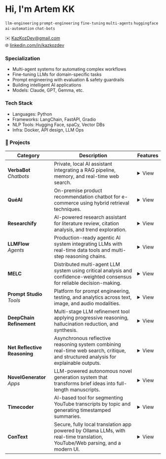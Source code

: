 # Hi, I'm Artem KK
`llm-engineering` `prompt-engineering` `fine-tuning` `multi-agents` `huggingface` `ai-automation` `chat-bots` 

✉️ KazKozDev@gmail.com  
🌐 [linkedin.com/in/kazkozdev](https://linkedin.com/in/kazkozdev)

### Specialization
- Multi-agent systems for automating complex workflows  
- Fine-tuning LLMs for domain-specific tasks  
- Prompt engineering with evaluation & safety guardrails  
- Building intelligent AI applications  
- Models: Claude, GPT, Gemma, etc.

### Tech Stack
- Languages: Python
- Frameworks: LangChain, FastAPI, Gradio
- NLP Tools: Hugging Face, spaCy, Vector DBs
- Infra: Docker, API design, LLM Ops


### 🔻 Projects

<table>
  <thead>
    <tr>
      <th>Category</th>
      <th>Description</th>
      <th>Features</th>
    </tr>
  </thead>
  <tbody>
    <tr>
      <td><strong>VerbaBot</strong><br><em>Chatbots</em></td>
      <td>Private, local AI assistant integrating a RAG pipeline, memory, and real-time web search.</td>
      <td><details><summary>View</summary><ul><li>Local LLM deployment with complete data privacy</li><li>Advanced RAG pipeline (multi-format document retrieval)</li><li>Personal memory system across sessions</li><li>Calendar integration via natural language</li><li>Dynamic model switching (Ollama interface)</li></ul></details></td>
    </tr>
    <tr>
      <td><strong>QuéAI</strong></td>
      <td>On-premise product recommendation chatbot for e-commerce using hybrid retrieval techniques.</td>
      <td><details><summary>View</summary><ul><li>Hybrid search: vector similarity + BM25</li><li>Image and text-based product search</li><li>Adaptive user profiles via SQLite storage</li><li>Local inference using Gemma 3:12B</li><li>Intelligent caching for performance optimization</li></ul></details></td>
    </tr>
    <tr>
      <td><strong>Researchify</strong></td>
      <td>AI-powered research assistant for literature review, citation analysis, and trend exploration.</td>
      <td><details><summary>View</summary><ul><li>Natural language search over academic databases</li><li>Scientific paper summarization and key insights extraction</li><li>Citation network and impact analysis</li><li>Document parsing (PDF, DOCX, TXT, CSV)</li><li>Trend identification in research domains</li></ul></details></td>
    </tr>
    <tr>
      <td><strong>LLMFlow</strong><br><em>Agents</em></td>
      <td>Production-ready agentic AI system integrating LLMs with real-time data tools and multi-step reasoning chains.</td>
      <td><details><summary>View</summary><ul><li>Chain orchestration for multi-tool task execution</li><li>Modular tool system (weather, news, web search, finance, astronomy, etc.)</li><li>Local deployment with Ollama and Gemma 3:12B model</li><li>Real-time data access via Open APIs</li><li>Extensible CLI interface</li></ul></details></td>
    </tr>
    <tr>
      <td><strong>MELC</strong></td>
      <td>Distributed multi-agent LLM system using critical analysis and confidence-weighted consensus for reliable decision-making.</td>
      <td><details><summary>View</summary><ul><li>Asynchronous expert processing (asyncio-based)</li><li>Critical cross-validation with critique agents</li><li>Consensus synthesis and iterative refinement</li><li>Scalable and fault-tolerant architecture</li></ul></details></td>
    </tr>
    <tr>
      <td><strong>Prompt Studio</strong><br><em>Tools</em></td>
      <td>Platform for prompt engineering, testing, and analytics across text, image, and audio modalities.</td>
      <td><details><summary>View</summary><ul><li>Multimodal prompt editor (text, image, audio)</li><li>A/B testing and versioning with rollback</li><li>Token usage, latency, and output quality analytics</li><li>Microservices architecture: React + FastAPI + PostgreSQL</li></ul></details></td>
    </tr>
    <tr>
      <td><strong>DeepChain Refinement</strong></td>
      <td>Multi-stage LLM refinement tool applying progressive reasoning, hallucination reduction, and synthesis.</td>
      <td><details><summary>View</summary><ul><li>Three-stage pipeline: analysis → refinement → synthesis</li><li>Chain-of-thought and iterative reasoning</li><li>Hallucination detection and fact verification</li><li>Optimized for lightweight models (e.g., Gemma2:9B)</li></ul></details></td>
    </tr>
    <tr>
      <td><strong>Net Reflective Reasoning</strong></td>
      <td>Asynchronous reflective reasoning system combining real-time web search, critique, and structured analysis for explainable outputs.</td>
      <td><details><summary>View</summary><ul><li>Intent → search → critique → synthesis pipeline</li><li>Real-time web search with smart query reformulation</li><li>Confidence scoring and fallback strategies</li><li>Fully local execution with Ollama + Gemma2:9B</li></ul></details></td>
    </tr>
    <tr>
      <td><strong>NovelGenerator</strong><br><em>Apps</em></td>
      <td>LLM-powered autonomous novel generation system that transforms brief ideas into full-length manuscripts.</td>
      <td><details><summary>View</summary><ul><li>Entity relationship modeling for character and worldbuilding</li><li>Scene-level structured content generation</li><li>Persistent state management for narrative consistency</li><li>Algorithmic tension control for pacing</li><li>Automated semantic validation and multi-pass QA</li><li>Supports both local LLMs and commercial APIs</li></ul></details></td>
    </tr>
    <tr>
      <td><strong>Timecoder</strong></td>
      <td>AI-based tool for segmenting YouTube transcripts by topic and generating timestamped summaries.</td>
      <td><details><summary>View</summary><ul><li>Transcript extraction via YouTubeTranscriptApi</li><li>Semantic segmentation using SentenceTransformer (all-MiniLM-L6-v2)</li><li>Topic annotation with KeyBERT or DistilBART summarization</li><li>Post-processing with local LLM (Gemma3:12B) for punctuation and titles</li><li>Interactive GUI built with Tkinter and ttkbootstrap</li><li>Markdown export with timestamps</li><li>Step-by-step logging of processes and errors</li></ul></details></td>
    </tr>
    <tr>
      <td><strong>ConText</strong></td>
      <td>Secure, fully local translation app powered by Ollama LLMs, with real-time translation, YouTube/Web parsing, and a modern UI.</td>
      <td><details><summary>View</summary><ul><li>Fully local translations via Ollama</li><li>Real-time translation with multi-language support</li><li>Direct parsing of YouTube videos and web pages into translation field</li><li>Modern interface with text-to-speech, language swap, and keyboard shortcuts</li><li>Python + Node.js architecture</li><li>Privacy-first design: data never leaves your machine</li></ul></details></td>
    </tr>
  </tbody>
</table>

